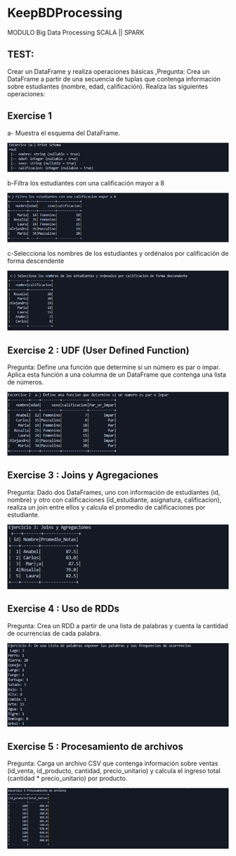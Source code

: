 # KeepBDProcessing
MODULO Big Data Processing SCALA || SPARK

## TEST:
Crear un DataFrame y realiza operaciones básicas ,Pregunta: Crea un DataFrame a partir de una secuencia de tuplas 
que contenga información sobre estudiantes (nombre, edad, calificación). Realiza las siguientes operaciones:

## Exercise 1

a- Muestra el esquema del DataFrame.

![Shema DF](assets/ejercicio1.png)

b-Filtra los estudiantes con una calificación mayor a 8

![DF](assets/ejercicio2.png)

c-Selecciona los nombres de los estudiantes y ordénalos por calificación de forma descendente

![DF ORDENADO](assets/ejercicio3.png)

## Exercise 2 : UDF (User Defined Function)
Pregunta: Define una función que determine si un número es par o impar.
Aplica esta función a una columna de un DataFrame que contenga una lista de números.

![DF PAR_IMPAR](assets/ejercicio4.png)

## Exercise 3 : Joins y Agregaciones
Pregunta: Dado dos DataFrames, uno con información de estudiantes (id, nombre) y otro con calificaciones 
(id_estudiante, asignatura, calificacion), realiza un join entre ellos y calcula el promedio de calificaciones por estudiante.

![DF Joins](assets/ejercicio5.png)

## Exercise 4 :  Uso de RDDs
Pregunta: Crea un RDD a partir de una lista de palabras y cuenta la cantidad de ocurrencias de cada palabra.

![DF RDD](assets/ejercicio6.png)

## Exercise 5 :  Procesamiento de archivos
Pregunta: Carga un archivo CSV que contenga información sobre  ventas (id_venta, id_producto, cantidad, precio_unitario)
y calcula el ingreso total (cantidad * precio_unitario) por producto.

![DF archivos](assets/ejercicio7.png)

